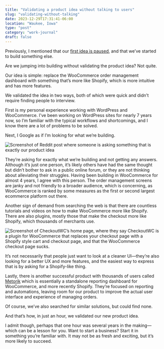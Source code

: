```yaml
---
title: "Validating a product idea without talking to users"
slug: "validating-without-talking"
date: 2023-12-29T17:31:41-06:00
location: "Waukee, Iowa"
type: "post"
category: "work-journal"
draft: false
---
```


Previously, I mentioned that our [first idea is paused](http://localhost:1313/first-idea/), and that we’ve started to build something else.

Are we jumping into building without validating the product idea? Not quite.

Our idea is simple: replace the WooCommerce order management dashboard with something that’s more like Shopify, which is more intuitive and has more features.

We validated the idea in two ways, both of which were quick and didn’t require finding people to interview.

First is my personal experience working with WordPress and WooCommerce. I’ve been working on WordPress sites for nearly 7 years now, so I’m familiar with the typical workflows and shortcomings, and I know there are a lot of problems to be solved.

Next, I Google as if I’m looking for what we’re building.

![Screenshot of Reddit post where someone is asking something that is exactly our product idea](/validating-without-talking/reddit.png)

They’re asking for exactly what we’re building and not getting any answers. Although it’s just one person, it’s likely others have had the same thought but didn’t bother to ask in a public online forum, or they are not thinking about alleviating their struggles. Having been building in WooCommerce for almost 4 years, I agree with this person. The order management screens are janky and not friendly to a broader audience, which is concerning, as WooCommerce is ranked by some measures as the first or second largest ecommerce platform out there.

Another sign of demand from searching the web is that there are countless tutorials and videos on how to make WooCommerce more like Shopify. There are also plugins, mostly those that make the checkout more like Shopify, which thousands of merchants use.

![Screenshot of CheckoutWC’s home page, where they say CheckoutWC is a plugin for WooCommerce that replaces your checkout page with a Shopify style cart and checkout page, and that the WooCommerce checkout page sucks.](/validating-without-talking/checkoutwc.png)

It’s not necessarily that people just want to look at a cleaner UI—they’re also looking for a better UX and more features, and the easiest way to express that is by asking for a Shopify-like thing.

Lastly, there is another successful product with thousands of users called [Metorik](https://metorik.com/) which is essentially a standalone reporting dashboard for WooCommerce, and more recently Shopify. They’re focused on reporting and automations, leaving room for our product to improve the actual user interface and experience of managing orders.

Of course, we’ve also searched for similar solutions, but could find none.

And that’s how, in just an hour, we validated our new product idea.

I admit though, perhaps that one hour was several years in the making—which can be a lesson for you. Want to start a business? Start it in something you’re familiar with. It may not be as fresh and exciting, but it’s more likely to succeed.
